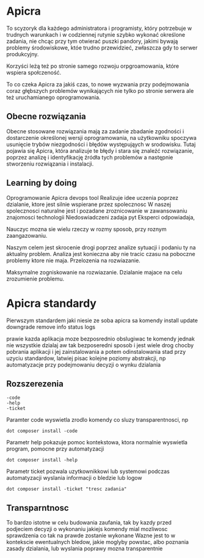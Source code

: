 # Apicra 
To scyzoryk dla każdego administratora i programisty, który potrzebuje w trudnych warunkach i w codziennej rutynie szybko wykonać określone zadania, nie chcąc przy tym otwierać puszki pandory, jakimi bywają problemy środowiskowe, któe trudno przewidzieć, zwłaszcza gdy to serwer produkcyjny.

Korzyści leżą też po stronie samego rozwoju orpgroamowania, które wspiera społczeność.

To co czeka Apicra za jakiś czas, to nowe wyzwania przy podejmowania coraz głębszych problemów wynikających nie tylko po stronie serwera ale też uruchamianego oprogramowania.

## Obecne rozwiązania
Obecne stosowane rozwiązania mają za zadanie zbadanie zgodności i dostarczenie określonej wersji oprogramowania,
na użytkowniku spoczywa usunięcie trybów niezgodności i błędów występująych w srodowisku.
Tutaj pojawia się Apicra, która analizuje te błędy i stara się znaleźć rozwiązanie, poprzez analizę i identyfikację źródła tych problemów a następnie stworzeniu rozwiązania i instalacji.

## Learning by doing

Oprogramowanie Apicra devops tool
Realizuje idee uczenia poprzez dzialanie, ktore jest silnie wspierane przez spolecznosc
W naszej spolecznosci naturalne jest i pozadane zroznicowanie w zawansowaniu znajomosci technologii
Niedoswiadczeni zadaja pyt
Eksperci odpowiadaja, 

Nauczyc mozna sie wielu rzeczy w rozmy sposob, przy roznym zaangazowaniu. 

Naszym celem jest skrocenie drogi poprzez analize sytuacji i podaniu ty na aktualny problem. 
Analiza jest konieczna aby nie tracic czasu na poboczne problemy ktore nie maja. Przelozenia na rozwiazanie. 

Maksymalne zogniskowanie na rozwiazanie. 
Dzialanie majace na celu zrozumienie problemu. 



# Apicra standardy
Pierwszym standardem jaki niesie ze soba apicra sa komendy
install
update
downgrade
remove
info
status
logs

prawie kazda aplikacja moze bezposrednio obslugiwac te komendy
jednak nie wszystkie dzialaj aw tak bezposeredni sposob i jest wiele drog chocby pobrania aplikacji i jej zainstalowania
a potem odinstalowania
stad przy uzyciu standardow, latwiej pisac kolejne poziomy abstrakcji, np automatyzacje przy podejmowaniu decyzji o wynku dzialania

## Rozszerezenia
    -code
    -help
    -ticket
    
Paramter code wyswietla zrodlo komendy co sluzy transparentnosci, np
    
    dot composer install -code    
    
Parametr help pokazuje pomoc kontekstowa, ktora normalnie wyswietla program, pomocne przy automatyzacji
    
    dot composer install -help    

Parametr ticket pozwala uzytkownikkowi lub systemowi podczas automatyzacji wyslania informacji o bledzie lub logow
    
    dot composer install -ticket "tresc zadania"

## Transparntnosc 
To bardzo istotne w celu budowania zaufania, tak by kazdy przed podjeciem decyzji o wykonaniu jakiejs komendy mial mozliwosc sprawdzenia co tak na prawde zostanie wykonane
Wazne jest to w kontekscie ewentualnych bledow, jakie moglyby powstac, albo poznania zasady dzialania,
lub wyslania poprawy
mozna transparentnie